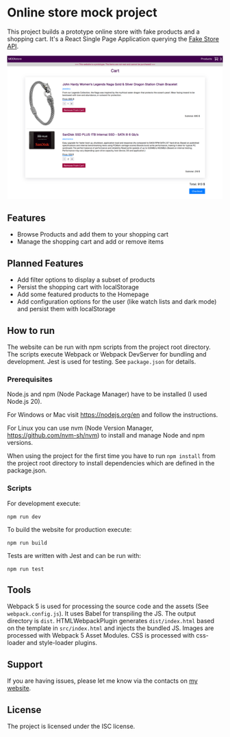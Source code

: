 # Online store mock project

This project builds a prototype online store with fake products and a shopping cart. It's a React Single Page Application querying the [Fake Store API](https://fakestoreapi.com/).

![Screenshot of online store mock application showcasing the shopping cart](online-store-mock_example.png)

## Features

- Browse Products and add them to your shopping cart
- Manage the shopping cart and add or remove items

## Planned Features

- Add filter options to display a subset of products
- Persist the shopping cart with localStorage
- Add some featured products to the Homepage
- Add configuration options for the user (like watch lists and dark mode) and persist them with localStorage

## How to run

The website can be run with npm scripts from the project root directory. The scripts execute Webpack or Webpack DevServer for bundling and development. Jest is used for testing. See `package.json` for details.

### Prerequisites
Node.js and npm (Node Package Manager) have to be installed (I used Node.js 20).

For Windows or Mac visit https://nodejs.org/en and follow the instructions.

For Linux you can use nvm (Node Version Manager, https://github.com/nvm-sh/nvm) to install and manage Node and npm versions.

When using the project for the first time you have to run `npm install` from the project root directory to install dependencies which are defined in the package.json.

### Scripts


For development execute:

    npm run dev

To build the website for production execute:

    npm run build

Tests are written with Jest and can be run with:

    npm run test


## Tools

Webpack 5 is used for processing the source code and the assets (See `webpack.config.js`). It uses Babel for transpiling the JS. The output directory is `dist`. HTMLWebpackPlugin generates `dist/index.html` based on the template in `src/index.html` and injects the bundled JS. Images are processed with Webpack 5 Asset Modules. CSS is processed with css-loader and style-loader plugins. 

## Support

If you are having issues, please let me know via the contacts on [my website](https://sjohannknecht.de).

## License

The project is licensed under the ISC license.